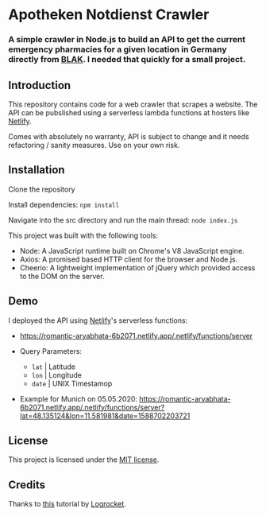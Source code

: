 # Apotheken Notdienst Crawler

### A simple crawler in Node.js to build an API to get the current emergency pharmacies for a given location in Germany directly from [BLAK](http://www.lak-bayern.notdienst-portal.de/blakportal/). I needed that quickly for a small project.

## Introduction

This repository contains code for a web crawler that scrapes a website. The API can be pubslished using a serverless lambda functions at hosters like [Netlify](https://netlify.com).

Comes with absolutely no warranty, API is subject to change and it needs refactoring / sanity measures. Use on your own risk.

## Installation

Clone the repository

Install dependencies: `npm install`

Navigate into the src directory and run the main thread: `node index.js`

This project was built with the following tools:

- Node: A JavaScript runtime built on Chrome's V8 JavaScript engine.
- Axios: A promised based HTTP client for the browser and Node.js.
- Cheerio: A lightweight implementation of jQuery which provided access to the DOM on the server.

## Demo

I deployed the API using [Netlify](https://docs.netlify.com/functions/build-with-javascript/#format)'s serverless functions:

- https://romantic-aryabhata-6b2071.netlify.app/.netlify/functions/server

- Query Parameters:

  - `lat` | Latitude
  - `lon` | Longitude
  - `date` | UNIX Timestamop

- Example for Munich on 05.05.2020: https://romantic-aryabhata-6b2071.netlify.app/.netlify/functions/server?lat=48.135124&lon=11.581981&date=1588702203721

## License

This project is licensed under the [MIT license](https://opensource.org/licenses/MIT).

## Credits

Thanks to [this](https://blog.logrocket.com/how-to-build-a-web-crawler-with-node/) tutorial by [Logrocket](https://logrocket.com).
